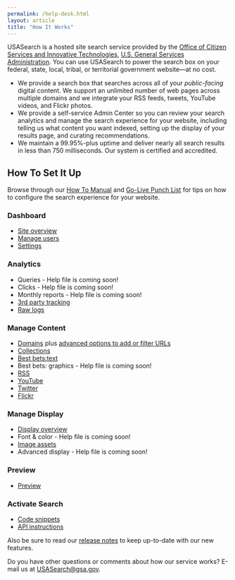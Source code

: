 ```yaml
---
permalink: /help-desk.html
layout: article
title: "How It Works"
---
```


USASearch is a hosted site search service provided by the [Office of Citizen Services and Innovative Technologies](http://www.gsa.gov/portal/category/25729), [U.S. General Services Administration](http://www.gsa.gov). You can use USASearch to power the search box on your federal, state, local, tribal, or territorial government website&mdash;at no cost.

* We provide a search box that searches across all of your *public-facing* digital content. We support an unlimited number of web pages across multiple domains and we integrate your RSS feeds, tweets, YouTube videos, and Flickr photos.
* We provide a self-service Admin Center so you can review your search analytics and manage the search experience for your website, including telling us what content you want indexed, setting up the display of your results page, and curating recommendations.
* We maintain a 99.95%-plus uptime and deliver nearly all search results in less than 750 milliseconds. Our system is certified and accredited.

## How To Set It Up

Browse through our [How To Manual](/tagged/how-to) and [Go-Live Punch List](/blog/go-live.html) for tips on how to configure the search experience for your website.

### Dashboard

* [Site overview](/sites/manual/site-overview.html)
* [Manage users](/sites/manual/users.html)
* [Settings](/sites/manual/settings.html)

### Analytics

* Queries - Help file is coming soon!
* Clicks - Help file is coming soon!
* Monthly reports - Help file is coming soon!
* [3rd party tracking](/sites/manual/third-party.html)
* [Raw logs](/sites/manual/raw-logs.html)

### Manage Content

* [Domains](/sites/manual/domains.html) plus [advanced options to add or filter URLs](/sites/manual/domains-advanced.html)
* [Collections](/sites/manual/collections.html)
* [Best bets:text](/sites/manual/best-bets-text.html)
* Best bets: graphics - Help file is coming soon!
* [RSS](/sites/manual/rss.html)
* [YouTube](/sites/manual/youtube.html)
* [Twitter](/sites/manual/twitter.html)
* [Flickr](/sites/manual/flickr.html)

### Manage Display

* [Display overview](/sites/manual/display-overview.html)
* Font & color - Help file is coming soon!
* [Image assets](/sites/manual/display-images.html)
* Advanced display - Help file is coming soon!

### Preview

* [Preview](/sites/manual/preview.html)

### Activate Search

* [Code snippets](/sites/manual/code.html)
* [API instructions](/sites/manual/api.html)

Also be sure to read our [release notes](/tagged/releases) to keep up-to-date with our new features.

Do you have other questions or comments about how our service works? E-mail us at <USASearch@gsa.gov>.